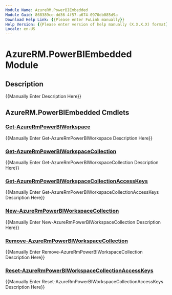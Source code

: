 ```yaml
---
Module Name: AzureRM.PowerBIEmbedded
Module Guid: 868389ce-dd36-4f57-a674-0970db085d9a
Download Help Link: {{Please enter FwLink manually}}
Help Version: {{Please enter version of help manually (X.X.X.X) format}}
Locale: en-US
---
```


# AzureRM.PowerBIEmbedded Module
## Description
{{Manually Enter Description Here}}

## AzureRM.PowerBIEmbedded Cmdlets
### [Get-AzureRmPowerBIWorkspace](Get-AzureRmPowerBIWorkspace.md)
{{Manually Enter Get-AzureRmPowerBIWorkspace Description Here}}

### [Get-AzureRmPowerBIWorkspaceCollection](Get-AzureRmPowerBIWorkspaceCollection.md)
{{Manually Enter Get-AzureRmPowerBIWorkspaceCollection Description Here}}

### [Get-AzureRmPowerBIWorkspaceCollectionAccessKeys](Get-AzureRmPowerBIWorkspaceCollectionAccessKeys.md)
{{Manually Enter Get-AzureRmPowerBIWorkspaceCollectionAccessKeys Description Here}}

### [New-AzureRmPowerBIWorkspaceCollection](New-AzureRmPowerBIWorkspaceCollection.md)
{{Manually Enter New-AzureRmPowerBIWorkspaceCollection Description Here}}

### [Remove-AzureRmPowerBIWorkspaceCollection](Remove-AzureRmPowerBIWorkspaceCollection.md)
{{Manually Enter Remove-AzureRmPowerBIWorkspaceCollection Description Here}}

### [Reset-AzureRmPowerBIWorkspaceCollectionAccessKeys](Reset-AzureRmPowerBIWorkspaceCollectionAccessKeys.md)
{{Manually Enter Reset-AzureRmPowerBIWorkspaceCollectionAccessKeys Description Here}}


